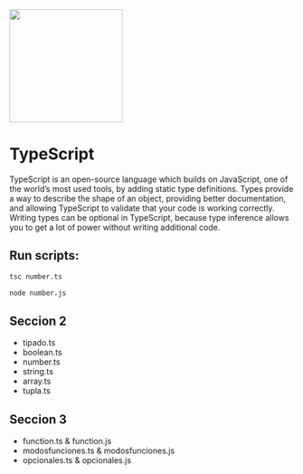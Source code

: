 <img src="https://www.udemy.com/staticx/udemy/images/v6/logo-coral.svg" width="200px" heigth="200px">

# TypeScript
TypeScript is an open-source language which builds on JavaScript, one of the world’s most used tools, by adding static type definitions.
Types provide a way to describe the shape of an object, providing better documentation, and allowing TypeScript to validate that your code is working correctly.
Writing types can be optional in TypeScript, because type inference allows you to get a lot of power without writing additional code.

## Run scripts:

```sh
tsc number.ts
```
```sh
node number.js
```

## Seccion 2
- tipado.ts
- boolean.ts
- number.ts
- string.ts
- array.ts
- tupla.ts

## Seccion 3
- function.ts & function.js
- modosfunciones.ts & modosfunciones.js
- opcionales.ts & opcionales.js
